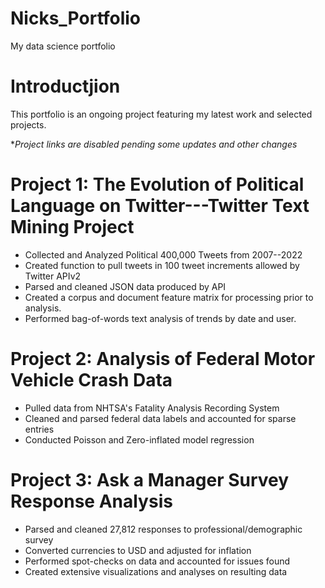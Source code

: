 # Nicks_Portfolio
My data science portfolio

# Introductjion
This portfolio is an ongoing project featuring my latest work and selected projects.  

&ast;*Project links are disabled pending some updates and other changes*

# Project 1:  The Evolution of Political Language on Twitter---Twitter Text Mining Project
* Collected and Analyzed Political 400,000 Tweets from 2007--2022
* Created function to pull tweets in 100 tweet increments allowed by Twitter APIv2
* Parsed and cleaned JSON data produced by API
* Created a corpus and document feature matrix for processing prior to analysis.
* Performed bag-of-words text analysis of trends by date and user.

# Project 2: Analysis of Federal Motor Vehicle Crash Data
* Pulled data from NHTSA's Fatality Analysis Recording System
* Cleaned and parsed federal data labels and accounted for sparse entries
* Conducted Poisson and Zero-inflated model regression

# Project 3:  Ask a Manager Survey Response Analysis
* Parsed and cleaned 27,812 responses to professional/demographic survey
* Converted currencies to USD and adjusted for inflation
* Performed spot-checks on data and accounted for issues found
* Created extensive visualizations and analyses on resulting data
